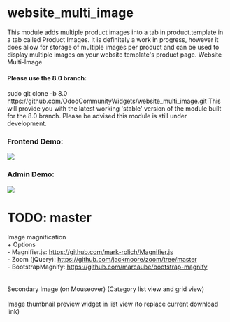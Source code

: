 website_multi_image
===================
This module adds multiple product images into a tab in product.template in a tab called Product Images. It is definitely a work in progress, however it does allow for storage of multiple images per product and can be used to display multiple images on your website template's product page.
Website Multi-Image

<H4>Please use the 8.0 branch:</H4> 
    sudo git clone -b 8.0 https://github.com/OdooCommunityWidgets/website_multi_image.git
This will provide you with the latest working 'stable' version of the module built for the 8.0 branch. Please be advised this module is still under development.

<H3>Frontend Demo:</H3>
<img src="https://cloud.githubusercontent.com/assets/2337666/5392143/3d4af6e8-815e-11e4-9512-3612bfdaa86a.png"/>

<H3>Admin Demo:</H3>
<img src="https://cloud.githubusercontent.com/assets/2337666/5392142/3d2107d4-815e-11e4-87f8-603f3c5ceeb8.png"/>

TODO: master
===================
Image magnification<br/>
    + Options <br/>
      - Magnifier.js: https://github.com/mark-rolich/Magnifier.js<br/>
      - Zoom (jQuery): https://github.com/jackmoore/zoom/tree/master<br/>
      - BootstrapMagnify: https://github.com/marcaube/bootstrap-magnify<br/>
     <br/><br/>
Secondary Image (on Mouseover) (Category list view and grid view)<br/><br/>
Image thumbnail preview widget in list view (to replace current download link)
